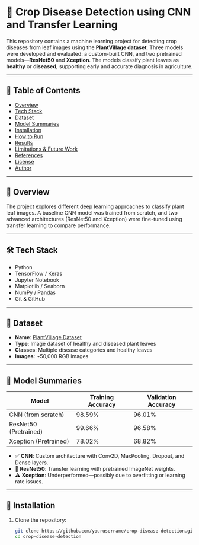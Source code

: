 # 🌿 Crop Disease Detection using CNN and Transfer Learning

This repository contains a machine learning project for detecting crop diseases from leaf images using the **PlantVillage dataset**. Three models were developed and evaluated: a custom-built CNN, and two pretrained models—**ResNet50** and **Xception**. The models classify plant leaves as **healthy** or **diseased**, supporting early and accurate diagnosis in agriculture.

---

## 📂 Table of Contents

- [Overview](#overview)
- [Tech Stack](#tech-stack)
- [Dataset](#dataset)
- [Model Summaries](#model-summaries)
- [Installation](#installation)
- [How to Run](#how-to-run)
- [Results](#results)
- [Limitations & Future Work](#limitations--future-work)
- [References](#references)
- [License](#license)
- [Author](#author)

---

## 📜 Overview

The project explores different deep learning approaches to classify plant leaf images. A baseline CNN model was trained from scratch, and two advanced architectures (ResNet50 and Xception) were fine-tuned using transfer learning to compare performance.

---

## 🛠 Tech Stack

- Python
- TensorFlow / Keras
- Jupyter Notebook
- Matplotlib / Seaborn
- NumPy / Pandas
- Git & GitHub

---

## 🌱 Dataset

- **Name**: [PlantVillage Dataset](https://www.kaggle.com/datasets/emmarex/plantdisease)
- **Type**: Image dataset of healthy and diseased plant leaves
- **Classes**: Multiple disease categories and healthy leaves
- **Images**: ~50,000 RGB images

---

## 🧠 Model Summaries

| Model               | Training Accuracy | Validation Accuracy |
|---------------------|-------------------|----------------------|
| CNN (from scratch)  | 98.59%            | 96.01%               |
| ResNet50 (Pretrained) | 99.66%            | 96.58%               |
| Xception (Pretrained) | 78.02%            | 68.82%               |

- ✅ **CNN**: Custom architecture with Conv2D, MaxPooling, Dropout, and Dense layers.
- 🔁 **ResNet50**: Transfer learning with pretrained ImageNet weights.
- ⚠️ **Xception**: Underperformed—possibly due to overfitting or learning rate issues.

---

## 💾 Installation

1. Clone the repository:
   ```bash
   git clone https://github.com/yourusername/crop-disease-detection.git
   cd crop-disease-detection

